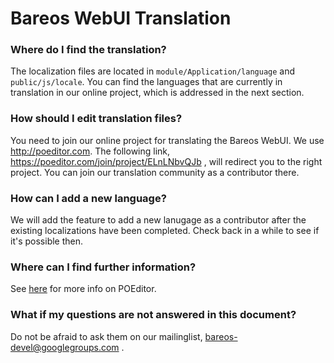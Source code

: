 Bareos WebUI Translation
========================

### Where do I find the translation?

The localization files are located in `module/Application/language` and `public/js/locale`.
You can find the languages that are currently in translation in our online project, which is addressed in the next section.

### How should I edit translation files?

You need to join our online project for translating the Bareos WebUI. We use http://poeditor.com.
The following link, https://poeditor.com/join/project/ELnLNbvQJb , will redirect you to the right project.
You can join our translation community as a contributor there.

### How can I add a new language?
We will add the feature to add a new lanugage as a contributor after the existing localizations have been completed.
Check back in a while to see if it's possible then.

### Where can I find further information?

See [here](https://poeditor.com/features/) for more info on POEditor.

### What if my questions are not answered in this document?

Do not be afraid to ask them on our mailinglist, bareos-devel@googlegroups.com .

